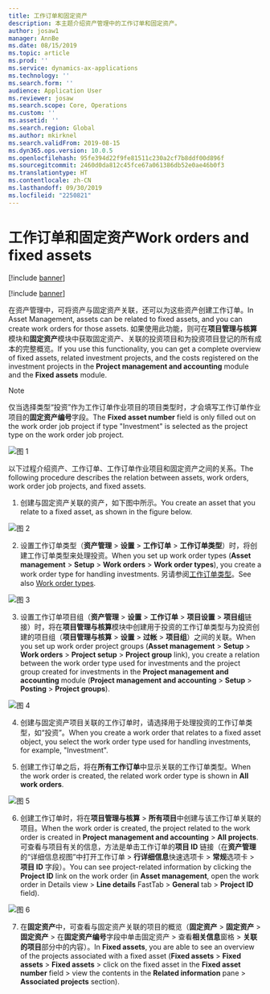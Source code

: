 ```yaml
---
title: 工作订单和固定资产
description: 本主题介绍资产管理中的工作订单和固定资产。
author: josaw1
manager: AnnBe
ms.date: 08/15/2019
ms.topic: article
ms.prod: ''
ms.service: dynamics-ax-applications
ms.technology: ''
ms.search.form: ''
audience: Application User
ms.reviewer: josaw
ms.search.scope: Core, Operations
ms.custom: ''
ms.assetid: ''
ms.search.region: Global
ms.author: mkirknel
ms.search.validFrom: 2019-08-15
ms.dyn365.ops.version: 10.0.5
ms.openlocfilehash: 95fe394d22f9fe81511c230a2cf7b8ddf00d896f
ms.sourcegitcommit: 2460d0da812c45fce67a061386db52e0ae46b0f3
ms.translationtype: HT
ms.contentlocale: zh-CN
ms.lasthandoff: 09/30/2019
ms.locfileid: "2250821"
---
```

# <a name="work-orders-and-fixed-assets"></a><span data-ttu-id="ae976-103">工作订单和固定资产</span><span class="sxs-lookup"><span data-stu-id="ae976-103">Work orders and fixed assets</span></span>


[!include [banner](../../includes/banner.md)]

[!include [banner](../../includes/preview-banner.md)]


<span data-ttu-id="ae976-104">在资产管理中，可将资产与固定资产关联，还可以为这些资产创建工作订单。</span><span class="sxs-lookup"><span data-stu-id="ae976-104">In Asset Management, assets can be related to fixed assets, and you can create work orders for those assets.</span></span> <span data-ttu-id="ae976-105">如果使用此功能，则可在**项目管理与核算**模块和**固定资产**模块中获取固定资产、关联的投资项目和为投资项目登记的所有成本的完整概览。</span><span class="sxs-lookup"><span data-stu-id="ae976-105">If you use this functionality, you can get a complete overview of fixed assets, related investment projects, and the costs registered on the investment projects in the **Project management and accounting** module and the **Fixed assets** module.</span></span>

>[!NOTE]
><span data-ttu-id="ae976-106">仅当选择类型“投资”作为工作订单作业项目的项目类型时，才会填写工作订单作业项目的**固定资产编号**字段。</span><span class="sxs-lookup"><span data-stu-id="ae976-106">The **Fixed asset number** field is only filled out on the work order job project if type "Investment" is selected as the project type on the work order job project.</span></span>

![图 1](media/24-work-orders.png)

<span data-ttu-id="ae976-108">以下过程介绍资产、工作订单、工作订单作业项目和固定资产之间的关系。</span><span class="sxs-lookup"><span data-stu-id="ae976-108">The following procedure describes the relation between assets, work orders, work order job projects, and fixed assets.</span></span>

1. <span data-ttu-id="ae976-109">创建与固定资产关联的资产，如下图中所示。</span><span class="sxs-lookup"><span data-stu-id="ae976-109">You create an asset that you relate to a fixed asset, as shown in the figure below.</span></span>

![图 2](media/25-work-orders.png)

2. <span data-ttu-id="ae976-111">设置工作订单类型（**资产管理** > **设置** > **工作订单** > **工作订单类型**）时，将创建工作订单类型来处理投资。</span><span class="sxs-lookup"><span data-stu-id="ae976-111">When you set up work order types (**Asset management** > **Setup** > **Work orders** > **Work order types**), you create a work order type for handling investments.</span></span> <span data-ttu-id="ae976-112">另请参阅[工作订单类型](../setup-for-work-orders/work-order-types.md)。</span><span class="sxs-lookup"><span data-stu-id="ae976-112">See also [Work order types](../setup-for-work-orders/work-order-types.md).</span></span>

![图 3](media/26-work-orders.png)

3. <span data-ttu-id="ae976-114">设置工作订单项目组（**资产管理** > **设置** > **工作订单** > **项目设置** > **项目组**链接）时，将在**项目管理与核算**模块中创建用于投资的工作订单类型与为投资创建的项目组（**项目管理与核算** > **设置** > **过帐** > **项目组**）之间的关联。</span><span class="sxs-lookup"><span data-stu-id="ae976-114">When you set up work order project groups (**Asset management** > **Setup** > **Work orders** > **Project setup** > **Project group** link), you create a relation between the work order type used for investments and the project group created for investments in the **Project management and accounting** module (**Project management and accounting** > **Setup** > **Posting** > **Project groups**).</span></span>

![图 4](media/27-work-orders.png)

4. <span data-ttu-id="ae976-116">创建与固定资产项目关联的工作订单时，请选择用于处理投资的工作订单类型，如“投资”。</span><span class="sxs-lookup"><span data-stu-id="ae976-116">When you create a work order that relates to a fixed asset object, you select the work order type used for handling investments, for example, "Investment".</span></span>

5. <span data-ttu-id="ae976-117">创建工作订单之后，将在**所有工作订单**中显示关联的工作订单类型。</span><span class="sxs-lookup"><span data-stu-id="ae976-117">When the work order is created, the related work order type is shown in **All work orders**.</span></span>

![图 5](media/28-work-orders.png)

6. <span data-ttu-id="ae976-119">创建工作订单时，将在**项目管理与核算** > **所有项目**中创建与该工作订单关联的项目。</span><span class="sxs-lookup"><span data-stu-id="ae976-119">When the work order is created, the project related to the work order is created in **Project management and accounting** > **All projects**.</span></span> <span data-ttu-id="ae976-120">可查看与项目有关的信息，方法是单击工作订单的**项目 ID** 链接（在**资产管理**的“详细信息视图”中打开工作订单 > **行详细信息**快速选项卡 > **常规**选项卡 > **项目 ID** 字段）。</span><span class="sxs-lookup"><span data-stu-id="ae976-120">You can see project-related information by clicking the **Project ID** link on the work order (in **Asset management**, open the work order in Details view > **Line details** FastTab > **General** tab > **Project ID** field).</span></span>

![图 6](media/29-work-orders.png)

7. <span data-ttu-id="ae976-122">在**固定资产**中，可查看与固定资产关联的项目的概览（**固定资产** > **固定资产** > **固定资产** > 在**固定资产编号**字段中单击固定资产 > 查看**相关信息**窗格 > **关联的项目**部分中的内容）。</span><span class="sxs-lookup"><span data-stu-id="ae976-122">In **Fixed assets**, you are able to see an overview of the projects associated with a fixed asset (**Fixed assets** > **Fixed assets** > **Fixed assets** > click on the fixed asset in the **Fixed asset number** field > view the contents in the **Related information** pane > **Associated projects** section).</span></span>


